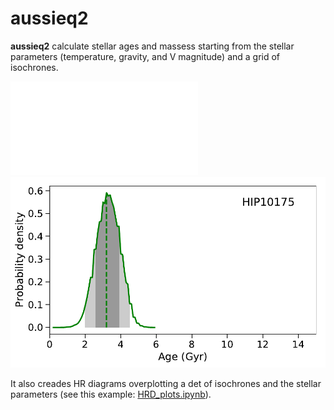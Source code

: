 # aussieq2
**aussieq2** calculate stellar ages and massess starting from the stellar parameters (temperature, gravity, and V magnitude) and a grid of isochrones. 

![alt text](HIP10175_age.pdf?raw=true)
<img src="HIP10175_age.pdf?raw=true">

It also creades HR diagrams overplotting a det of isochrones and the stellar parameters (see this example: [HRD_plots.ipynb](https://github.com/spinastro/aussieq2/blob/master/HRD_plots.ipynb)).
